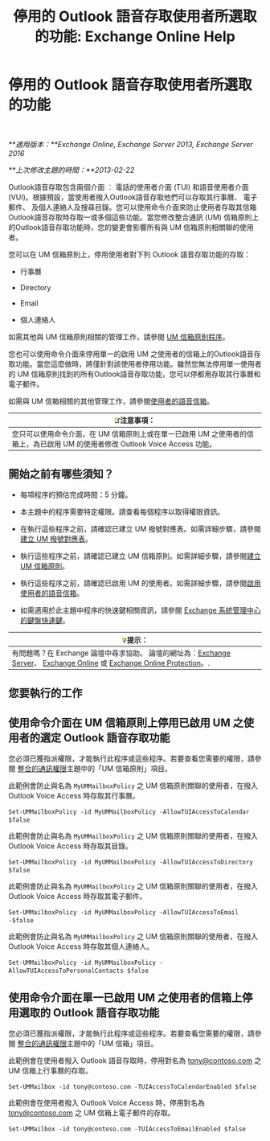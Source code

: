 ﻿---
title: '停用的 Outlook 語音存取使用者所選取的功能: Exchange Online Help'
TOCTitle: 停用的 Outlook 語音存取使用者所選取的功能
ms:assetid: 37421edf-af60-4ca9-9e8b-262b8b851607
ms:mtpsurl: https://technet.microsoft.com/zh-tw/library/Gg602126(v=EXCHG.150)
ms:contentKeyID: 50553962
ms.date: 05/23/2018
mtps_version: v=EXCHG.150
ms.translationtype: MT
---

# 停用的 Outlook 語音存取使用者所選取的功能

 

_**適用版本：**Exchange Online, Exchange Server 2013, Exchange Server 2016_

_**上次修改主題的時間：**2013-02-22_

Outlook語音存取包含兩個介面 ︰ 電話的使用者介面 (TUI) 和語音使用者介面 (VUI)。根據預設，當使用者撥入Outlook語音存取他們可以存取其行事曆、 電子郵件、 及個人連絡人及搜尋目錄。您可以使用命令介面來防止使用者存取其信箱Outlook語音存取時存取一或多個這些功能。當您修改整合通訊 (UM) 信箱原則上的Outlook語音存取功能時，您的變更會影響所有與 UM 信箱原則相關聯的使用者。

您可以在 UM 信箱原則上，停用使用者對下列 Outlook 語音存取功能的存取：

  - 行事曆

  - Directory

  - Email

  - 個人連絡人

如需其他與 UM 信箱原則相關的管理工作，請參閱 [UM 信箱原則程序](um-mailbox-policy-procedures-exchange-2013-help.md)。

您也可以使用命令介面來停用單一的啟用 UM 之使用者的信箱上的Outlook語音存取功能。當您這麼做時，將僅針對該使用者停用功能。雖然您無法停用單一使用者的 UM 信箱原則找到的所有Outlook語音存取功能，您可以停都用存取其行事曆和電子郵件。

如需與 UM 信箱相關的其他管理工作，請參閱[使用者的語音信箱](voice-mail-for-users-exchange-2013-help.md)。

<table>
<thead>
<tr class="header">
<th><img src="images/Bb124558.note(EXCHG.150).gif" title="注意事項" alt="注意事項" />注意事項：</th>
</tr>
</thead>
<tbody>
<tr class="odd">
<td>您只可以使用命令介面，在 UM 信箱原則上或在單一已啟用 UM 之使用者的信箱上，為已啟用 UM 的使用者修改 Outlook Voice Access 功能。</td>
</tr>
</tbody>
</table>


## 開始之前有哪些須知？

  - 每項程序的預估完成時間：5 分鐘。

  - 本主題中的程序需要特定權限。請查看每個程序以取得權限資訊。

  - 在執行這些程序之前，請確認已建立 UM 撥號對應表。如需詳細步驟，請參閱[建立 UM 撥號對應表](create-a-um-dial-plan-exchange-2013-help.md)。

  - 執行這些程序之前，請確認已建立 UM 信箱原則。如需詳細步驟，請參閱[建立 UM 信箱原則](create-a-um-mailbox-policy-exchange-2013-help.md)。

  - 執行這些程序之前，請確認已啟用 UM 的使用者。如需詳細步驟，請參閱[啟用使用者的語音信箱](enable-a-user-for-voice-mail-exchange-2013-help.md)。

  - 如需適用於此主題中程序的快速鍵相關資訊，請參閱 [Exchange 系統管理中心的鍵盤快速鍵](keyboard-shortcuts-in-the-exchange-admin-center-exchange-online-protection-help.md)。

<table>
<thead>
<tr class="header">
<th><img src="images/Bb124558.tip(EXCHG.150).gif" title="提示" alt="提示" />提示：</th>
</tr>
</thead>
<tbody>
<tr class="odd">
<td>有問題嗎？在 Exchange 論壇中尋求協助。 論壇的網址為：<a href="https://go.microsoft.com/fwlink/p/?linkid=60612">Exchange Server</a>、 <a href="https://go.microsoft.com/fwlink/p/?linkid=267542">Exchange Online</a> 或 <a href="https://go.microsoft.com/fwlink/p/?linkid=285351">Exchange Online Protection</a>。.</td>
</tr>
</tbody>
</table>


## 您要執行的工作

## 使用命令介面在 UM 信箱原則上停用已啟用 UM 之使用者的選定 Outlook 語音存取功能

您必須已獲指派權限，才能執行此程序或這些程序。若要查看您需要的權限，請參閱 [整合的通訊權限](unified-messaging-permissions-exchange-2013-help.md)主題中的「UM 信箱原則」項目。

此範例會防止與名為 `MyUMMailboxPolicy` 之 UM 信箱原則關聯的使用者，在撥入 Outlook Voice Access 時存取其行事曆。

    Set-UMMailboxPolicy -id MyUMMailboxPolicy -AllowTUIAccessToCalendar $false

此範例會防止與名為 `MyUMMailboxPolicy` 之 UM 信箱原則關聯的使用者，在撥入 Outlook Voice Access 時存取其目錄。

    Set-UMMailboxPolicy -id MyUMMailboxPolicy -AllowTUIAccessToDirectory $false

此範例會防止與名為 `MyUMMailboxPolicy` 之 UM 信箱原則關聯的使用者，在撥入 Outlook Voice Access 時存取其電子郵件。

    Set-UMMailboxPolicy -id MyUMMailboxPolicy -AllowTUIAccessToEmail -$false

此範例會防止與名為 `MyUMMailboxPolicy` 之 UM 信箱原則關聯的使用者，在撥入 Outlook Voice Access 時存取其個人連絡人。

    Set-UMMailboxPolicy -id MyUMMailboxPolicy -AllowTUIAccessToPersonalContacts $false

## 使用命令介面在單一已啟用 UM 之使用者的信箱上停用選取的 Outlook 語音存取功能

您必須已獲指派權限，才能執行此程序或這些程序。若要查看您需要的權限，請參閱 [整合的通訊權限](unified-messaging-permissions-exchange-2013-help.md)主題中的「UM 信箱」項目。

此範例會在使用者撥入 Outlook 語音存取時，停用對名為 tony@contoso.com 之 UM 信箱上行事曆的存取。

    Set-UMMailbox -id tony@contoso.com -TUIAccessToCalendarEnabled $false

此範例會在使用者撥入 Outlook Voice Access 時，停用對名為 tony@contoso.com 之 UM 信箱上電子郵件的存取。

    Set-UMMailbox -id tony@contoso.com -TUIAccessToEmailEnabled $false

